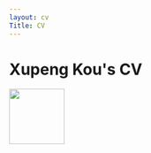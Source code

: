 ```yaml
---
layout: cv
Title: CV
---
```

# Xupeng Kou's CV

<a href="https://github.com/Github-XKou"><img src="https://cdn.icon-icons.com/icons2/2351/PNG/96/logo_github_icon_143196.png" width="100px" height="100px"></a>
